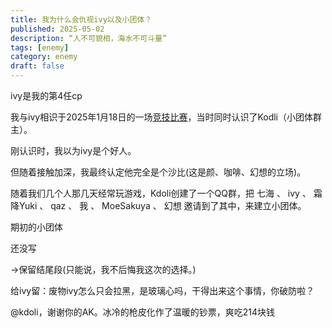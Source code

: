 ```yaml
---
title: 我为什么会仇视ivy以及小团体？
published: 2025-05-02
description: “人不可貌相，海水不可斗量”
tags: [enemy]
category: enemy
draft: false
---
```

ivy是我的第4任cp

我与ivy相识于2025年1月18日的一场[竞技比赛](https://csstats.gg/match/238547778)，当时同时认识了Kodli（小团体群主）。

刚认识时，我以为ivy是个好人。

但随着接触加深，我最终认定他完全是个沙比(这是颜、咖啡、幻想的立场)。

随着我们几个人那几天经常玩游戏，Kdoli创建了一个QQ群，把 七海 、 ivy 、 霜降Yuki 、 qaz 、 我 、 MoeSakuya 、 幻想 邀请到了其中，来建立小团体。

期初的小团体

还没写

→保留结尾段(只能说，我不后悔我这次的选择。)

给ivy留：废物ivy怎么只会拉黑，是玻璃心吗，干得出来这个事情，你破防啦？

@kdoli，谢谢你的AK。冰冷的枪皮化作了温暖的钞票，爽吃214块钱

<style>
  .tooltip-container {
    display: inline-block;
    position: relative;
  }
  
  .player-name {
    color: #f00;
    cursor: pointer;
    text-decoration: underline dotted;
  }
  
  .tooltip-content {
    visibility: hidden;
    opacity: 0;
    position: absolute;
    z-index: 100;
    width: max-content;
    max-width: 300px;
    background: #333;
    color: white;
    padding: 10px;
    border-radius: 5px;
    bottom: 125%;
    left: 50%;
    transform: translateX(-50%);
    transition: opacity 0.3s;
    box-shadow: 0 2px 10px rgba(0,0,0,0.2);
  }
  
  .tooltip-content img {
    max-width: 100%;
    height: auto;
    margin-top: 8px;
    border-radius: 3px;
    display: block;
  }
  
  .tooltip-container:hover .tooltip-content {
    visibility: visible;
    opacity: 1;
  }
  
  /* 小箭头 */
  .tooltip-content::after {
    content: "";
    position: absolute;
    top: 100%;
    left: 50%;
    margin-left: -5px;
    border-width: 5px;
    border-style: solid;
    border-color: #333 transparent transparent transparent;
  }
  
  .date-range {
    margin-left: 8px;
    color: #666;
  }

</style>
